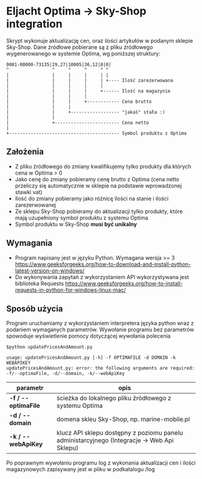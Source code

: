 # Eljacht Optima -> Sky-Shop integration

Skrypt wykonuje aktualizację cen, oraz ilości artykułów w podanym sklepie Sky-Shop. Dane źródłowe pobierane są z pliku źródłowego wygenerowanego w systemie Optima, wg poniższej struktury:

    0001-00000-73135|29,27|10005|36,12|8|0|
    ^                ^     ^     ^     ^ ^ 
    |                |     |     |     | |   
    |                |     |     |     | +---- Ilość zarezerwowana  
    |                |     |     |     |
    |                |     |     |     +------ Ilość na magazynie
    |                |     |     |
    |                |     |     +------------ Cena brutto
    |                |     |
    |                |     +------------------ "jakaś" stała :)
    |                |
    |                +------------------------ Cena netto
    |
    +----------------------------------------- Symbol produktu z Optima

## Założenia

* Z pliku źródłowego do zmiany kwalifikujemy tylko produkty dla których cena w Optima > 0
* Jako cenę do zmiany pobieramy cenę brutto z Optima (cena netto przeliczy się automatycznie w sklepie na podstawie wprowadzonej stawki vat)
* Ilość do zmiany pobieramy jako różnicę ilości na stanie i ilości zarezerwowanej
* Ze sklepu Sky-Shop pobieramy do aktualizacji tylko produkty, które mają uzupełniony symbol produktu z systemu Optima
* Symbol produktu w Sky-Shop **musi być unikalny**

## Wymagania

* Program napisany jest w języku Python. Wymagana wersja >= 3
    https://www.geeksforgeeks.org/how-to-download-and-install-python-latest-version-on-windows/
* Do wykonywania zapytań z wykorzystaniem API wykorzystywana jest biblioteka Requests
https://www.geeksforgeeks.org/how-to-install-requests-in-python-for-windows-linux-mac/

## Sposób użycia

Program uruchamiamy z wykorzystaniem interpretera języka python wraz z podaniem wymaganych parametrów. Wywołanie programu bez parametrów spowoduje wyświetlenie pomocy dotyczącej wywołania polecenia

    $python updatePricesAndAmount.py

    usage: updatePricesAndAmount.py [-h] -f OPTIMAFILE -d DOMAIN -k WEBAPIKEY
    updatePricesAndAmount.py: error: the following arguments are required: -f/--optimaFile, -d/--domain, -k/--webApiKey

| parametr         | opis |
| ---------------  | ----------- |
|**-f / --optimaFile**|ścieżka do lokalnego pliku źródłowego z systemu Optima|
|**-d / --domain**|domena skleu Sky-Shop, np. marine-mobile.pl|
|**-k / --webApiKey**|klucz API sklepu dostępny z poziomu panelu administarcyjnego (Integracje -> Web Api Sklepu)|

Po poprawnym wywołaniu programu log z wykonania aktualizacji cen i ilości magazynowych zapisywany jest w pliku w podkatalogu /log

